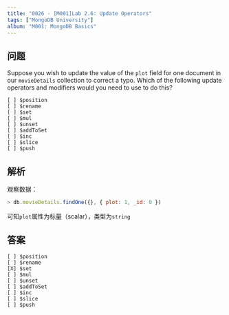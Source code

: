 ```yaml
---
title: "0026 - [M001]Lab 2.6: Update Operators"
tags: ["MongoDB University"]
album: "M001: MongoDB Basics"
---
```


## 问题

Suppose you wish to update the value of the `plot` field for one document in our `movieDetails` collection to correct a typo. Which of the following update operators and modifiers would you need to use to do this?

```
[ ] $position
[ ] $rename
[ ] $set
[ ] $mul
[ ] $unset
[ ] $addToSet
[ ] $inc
[ ] $slice
[ ] $push
```

## 解析

观察数据：

```js
> db.movieDetails.findOne({}, { plot: 1, _id: 0 })
```

可知`plot`属性为标量（scalar），类型为`string`

## 答案

```
[ ] $position
[ ] $rename
[X] $set
[ ] $mul
[ ] $unset
[ ] $addToSet
[ ] $inc
[ ] $slice
[ ] $push
```
